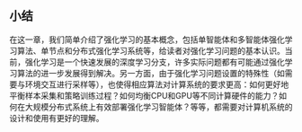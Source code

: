 ## 小结

在这一章，我们简单介绍了强化学习的基本概念，包括单智能体和多智能体强化学习算法、单节点和分布式强化学习系统等，给读者对强化学习问题的基本认识。当前，强化学习是一个快速发展的深度学习分支，许多实际问题都有可能通过强化学习算法的进一步发展得到解决。另一方面，由于强化学习问题设置的特殊性（如需要与环境交互进行采样等），也使得相应算法对计算系统的要求更高：如何更好地平衡样本采集和策略训练过程？如何均衡CPU和GPU等不同计算硬件的能力？如何在大规模分布式系统上有效部署强化学习智能体？等等，都需要对计算机系统的设计和使用有更好的理解。